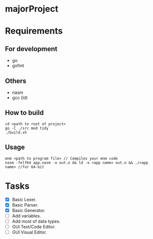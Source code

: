 # majorProject

# Requirements

## For development
- go
- gofmt

## Others
- nasm
- gcc (ld)

## How to build
```
cd <path to root of project>
go -C ./src mod tidy
./build.sh
```

## Usage
```
mnm <path to program file> // Compiles your mnm code
nasm -felf64 app.nasm -o out.o && ld -o <app name> out.o && ./<app name> //for 64-bit
```

# Tasks
- [x] Basic Lexer.
- [x] Basic Parser.
- [x] Basic Generator.
- [ ] Add variables.
- [ ] Add most of data types.
- [ ] GUI Text/Code Editor.
- [ ] GUI Visual Editor.